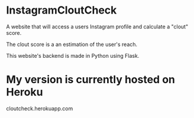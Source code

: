 # InstagramCloutCheck
A website that will access a users Instagram profile and calculate a "clout" score.

The clout score is a an estimation of the user's reach.

This website's backend is made in Python using Flask.


# My version is currently hosted on Heroku

cloutcheck.herokuapp.com
